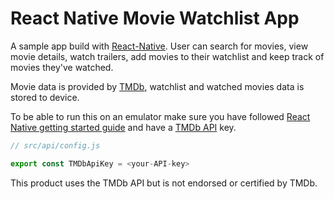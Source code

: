 # React Native Movie Watchlist App

A sample app build with [React-Native](https://facebook.github.io/react-native/). User can search for movies, view movie details, watch trailers, add movies to their watchlist and keep track of movies they've watched.

Movie data is provided by [TMDb](https://www.themoviedb.org/), watchlist and watched movies data is stored to device. 

To be able to run this on an emulator make sure you have followed [React Native getting started guide](https://facebook.github.io/react-native/docs/getting-started.html) and have a [TMDb API](https://www.themoviedb.org/documentation/api) key.

``` js
// src/api/config.js

export const TMDbApiKey = <your-API-key>
```

This product uses the TMDb API but is not endorsed or certified by TMDb.
